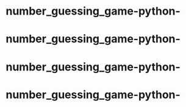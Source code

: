 # number_guessing_game-python-
# number_guessing_game-python-
# number_guessing_game-python-
# number_guessing_game-python-
